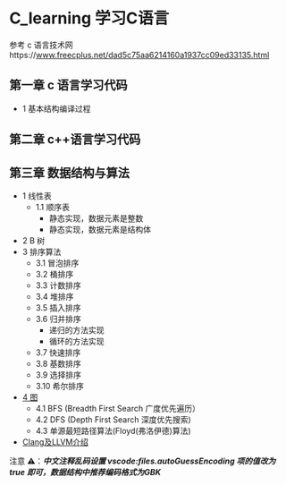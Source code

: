 # C_learning 学习C语言

参考 c 语言技术网https://www.freecplus.net/dad5c75aa6214160a1937cc09ed33135.html

## 第一章 c 语言学习代码
- 1 基本结构编译过程

## 第二章 c++语言学习代码

## 第三章 数据结构与算法

- 1 线性表
  - 1.1 顺序表
    - 静态实现，数据元素是整数
    - 静态实现，数据元素是结构体
- 2 B 树
- 3 排序算法
  - 3.1  冒泡排序
  - 3.2  桶排序
  - 3.3  计数排序
  - 3.4  堆排序
  - 3.5  插入排序
  - 3.6  归并排序
    - 递归的方法实现
    - 循环的方法实现
  - 3.7  快速排序
  - 3.8  基数排序
  - 3.9  选择排序
  - 3.10 希尔排序
- [4 图](dataStructure/04_graph/graph.md)
  - 4.1 BFS (Breadth First Search 广度优先遍历）
  - 4.2 DFS (Depth First Search 深度优先搜索)
  - 4.3 单源最短路径算法(Floyd(弗洛伊德)算法)
- [Clang及LLVM介绍](Clang.md)

注意 ⚠️：**_中文注释乱码设置 vscode:files.autoGuessEncoding 项的值改为 true 即可，数据结构中推荐编码格式为GBK_**
